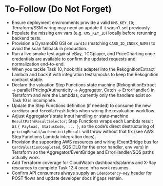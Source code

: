 # To-Follow (Do Not Forget)

- Ensure deployment environments provide a valid `KMS_KEY_ID`; Terraform/SSM wiring may need an update if it wasn’t set previously.
- Populate the missing env vars (e.g. `KMS_KEY_ID`) locally before rerunning backend tests.
- Provision a DynamoDB GSI on `cardId` (matching `CARD_ID_INDEX_NAME`) to avoid the scan fallback in production.
- Run a live smoke test against eBay, TCGplayer, and PriceCharting once credentials are available to confirm the updated requests and normalization end-to-end.
- When you tackle Task 10, hook this adapter into the RekognitionExtract Lambda and back it with integration tests/mocks to keep the Rekognition contract stable.
- Declare the valuation Step Functions state machine (RekognitionExtract → parallel Pricing/Authenticity → Aggregator, Catch → ErrorHandler) in Terraform and wire the Lambdas; currently only the handlers exist so Task 10 is incomplete.
- Update the Step Functions definition (if needed) to consume the new `cardMeta` and `forceRefresh` fields when wiring the revaluation workflow.
- Adjust Aggregator’s state input handling or state-machine `ResultPath`/`ResultSelector`; Step Functions wraps each Lambda result as `{ Payload, StatusCode, ... }`, so the code’s direct destructuring of `pricingResult`/`authenticityResult` will throw without that fix (see AWS Step Functions Lambda integration docs).
- Provision the supporting AWS resources and wiring (EventBridge bus for `CardValuationCompleted`, SQS DLQ for the error handler, env vars) in Terraform so the Aggregator/EventBridge and ErrorHandler/SQS paths actually work.
- Add Terraform coverage for CloudWatch dashboards/alarms and X-Ray resources to complete Task 12.4 once infra work resumes.
- Confirm API consumers always supply an `Idempotency-Key` header for POST flows and update developer docs if gaps remain.

